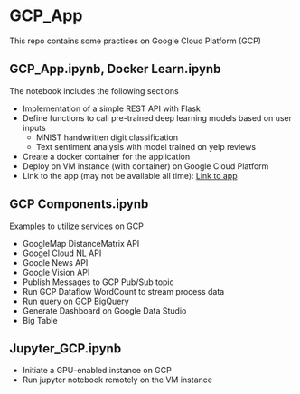 # GCP_App
This repo contains some practices on Google Cloud Platform (GCP) 

## GCP_App.ipynb, Docker Learn.ipynb
The notebook includes the following sections
- Implementation of a simple REST API with Flask
- Define functions to call pre-trained deep learning models based on user inputs
  - MNIST handwritten digit classification
  - Text sentiment analysis with model trained on yelp reviews
- Create a docker container for the application
- Deploy on VM instance (with container) on Google Cloud Platform
- Link to the app (may not be available all time): [Link to app](35.196.91.122)

## GCP Components.ipynb
Examples to utilize services on GCP
- GoogleMap DistanceMatrix API
- Googel Cloud NL API
- Google News API
- Google Vision API
- Publish Messages to GCP Pub/Sub topic
- Run GCP Dataflow WordCount to stream process data
- Run query on GCP BigQuery
- Generate Dashboard on Google Data Studio
- Big Table

## Jupyter_GCP.ipynb
- Initiate a GPU-enabled instance on GCP
- Run jupyter notebook remotely on the VM instance

